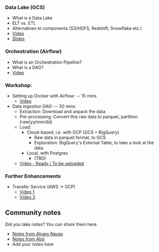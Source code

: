 

### Data Lake (GCS)
  * What is a Data Lake
  * ELT vs. ETL
  * Alternatives to components (S3/HDFS, Redshift, Snowflake etc.)
  * [Video](https://www.youtube.com/watch?v=W3Zm6rjOq70&list=PL3MmuxUbc_hJed7dXYoJw8DoCuVHhGEQb&index=14)
  * [Slides](https://docs.google.com/presentation/d/1RkH-YhBz2apIjYZAxUz2Uks4Pt51-fVWVN9CcH9ckyY/edit?usp=sharing)


### Orchestration (Airflow)
  * What is an Orchestration Pipeline?
  * What is a DAG?
  * [Video](https://www.youtube.com/watch?v=0yK7LXwYeD0&list=PL3MmuxUbc_hJed7dXYoJw8DoCuVHhGEQb&index=15)
    
### Workshop:
  * Setting up Docker with Airflow: -- 15 mins
    * [Video](https://www.youtube.com/watch?v=lqDMzReAtrw&list=PL3MmuxUbc_hJed7dXYoJw8DoCuVHhGEQb&index=17) 
  * Data ingestion DAG: -- 30 mins 
    * Extraction: Download and unpack the data
    * Pre-processing: Convert this raw data to parquet, partition (raw/yy/mm/dd)
    * Load:
        * Cloud-based, i.e. with GCP (GCS + BigQuery)
           * Raw data in parquet format, to GCS
           * Exploration: BigQuery's External Table, to take a look at the data
        * Local, with Postgres
           * (TBD)
    * [Video - Ready / To be uploaded]()
    
       
### Further Enhancements
  * Transfer Service (AWS -> GCP)
    * [Video 1](https://www.youtube.com/watch?v=rFOFTfD1uGk&list=PL3MmuxUbc_hJed7dXYoJw8DoCuVHhGEQb&index=16)
    * [Video 2](https://www.youtube.com/watch?v=VhmmbqpIzeI&list=PL3MmuxUbc_hJed7dXYoJw8DoCuVHhGEQb&index=17)   

## Community notes

Did you take notes? You can share them here.

* [Notes from Alvaro Navas](https://github.com/ziritrion/dataeng-zoomcamp/blob/main/notes/2_data_ingestion.md)
* [Notes from Abd](https://itnadigital.notion.site/Week-2-Data-Ingestion-ec2d0d36c0664bc4b8be6a554b2765fd)
* Add your notes here
